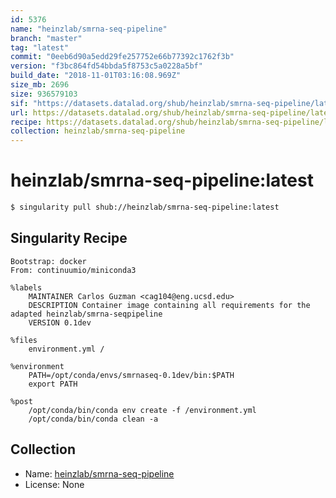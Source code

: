 ```yaml
---
id: 5376
name: "heinzlab/smrna-seq-pipeline"
branch: "master"
tag: "latest"
commit: "0eeb6d90a5edd29fe257752e66b77392c1762f3b"
version: "f3bc864fd54bbda5f8753c5a0228a5bf"
build_date: "2018-11-01T03:16:08.969Z"
size_mb: 2696
size: 936579103
sif: "https://datasets.datalad.org/shub/heinzlab/smrna-seq-pipeline/latest/2018-11-01-0eeb6d90-f3bc864f/f3bc864fd54bbda5f8753c5a0228a5bf.simg"
url: https://datasets.datalad.org/shub/heinzlab/smrna-seq-pipeline/latest/2018-11-01-0eeb6d90-f3bc864f/
recipe: https://datasets.datalad.org/shub/heinzlab/smrna-seq-pipeline/latest/2018-11-01-0eeb6d90-f3bc864f/Singularity
collection: heinzlab/smrna-seq-pipeline
---
```


# heinzlab/smrna-seq-pipeline:latest

```bash
$ singularity pull shub://heinzlab/smrna-seq-pipeline:latest
```

## Singularity Recipe

```singularity
Bootstrap: docker
From: continuumio/miniconda3

%labels
    MAINTAINER Carlos Guzman <cag104@eng.ucsd.edu>
    DESCRIPTION Container image containing all requirements for the adapted heinzlab/smrna-seqpipeline
    VERSION 0.1dev

%files
    environment.yml /

%environment
	PATH=/opt/conda/envs/smrnaseq-0.1dev/bin:$PATH
	export PATH

%post
    /opt/conda/bin/conda env create -f /environment.yml
    /opt/conda/bin/conda clean -a
```

## Collection

 - Name: [heinzlab/smrna-seq-pipeline](https://github.com/heinzlab/smrna-seq-pipeline)
 - License: None

